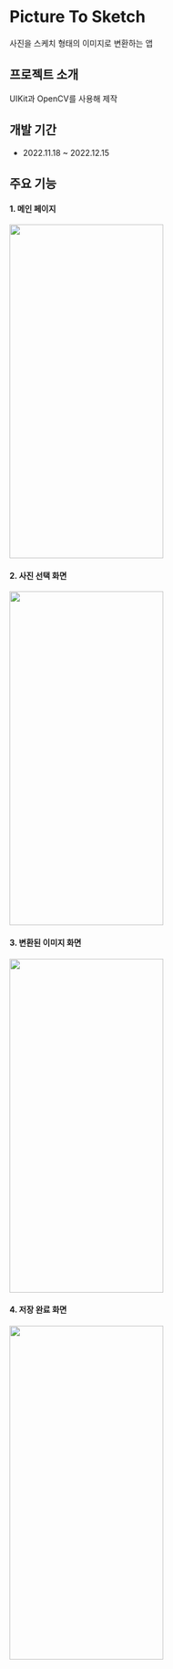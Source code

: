 # Picture To Sketch

사진을 스케치 형태의 이미지로 변환하는 앱

## 프로젝트 소개

UIKit과 OpenCV를 사용해 제작

## 개발 기간

- 2022.11.18 ~ 2022.12.15

## 주요 기능

#### 1. 메인 페이지
<img src="https://user-images.githubusercontent.com/74528858/230965141-15c3e191-a342-412f-96b0-e1dbe6b3de4a.png"  width="270" height="585">

#### 2. 사진 선택 화면
<img src="https://user-images.githubusercontent.com/74528858/230965575-d0678722-784e-461c-9bb9-976a145f3bf9.png"  width="270" height="585">

#### 3. 변환된 이미지 화면
<img src="https://user-images.githubusercontent.com/74528858/230965596-d53b207f-2e3d-411e-b740-0037fd5b243a.png"  width="270" height="585">

#### 4. 저장 완료 화면
<img src="https://user-images.githubusercontent.com/74528858/230965616-b36b9607-d1f5-4fc1-bc04-b3aef5960f65.png"  width="270" height="585">

